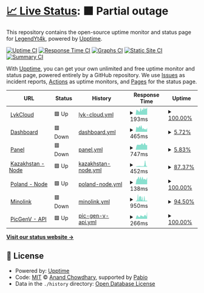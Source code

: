# [📈 Live Status](https://status.lykcloud.com): <!--live status--> **🟧 Partial outage**

This repository contains the open-source uptime monitor and status page for [LegendYt4k](https://status.lykcloud.com), powered by [Upptime](https://github.com/upptime/upptime).

[![Uptime CI](https://github.com/FreeCode911/TryStatus/workflows/Uptime%20CI/badge.svg)](https://github.com/FreeCode911/TryStatus/actions?query=workflow%3A%22Uptime+CI%22)
[![Response Time CI](https://github.com/FreeCode911/TryStatus/workflows/Response%20Time%20CI/badge.svg)](https://github.com/FreeCode911/TryStatus/actions?query=workflow%3A%22Response+Time+CI%22)
[![Graphs CI](https://github.com/FreeCode911/TryStatus/workflows/Graphs%20CI/badge.svg)](https://github.com/FreeCode911/TryStatus/actions?query=workflow%3A%22Graphs+CI%22)
[![Static Site CI](https://github.com/FreeCode911/TryStatus/workflows/Static%20Site%20CI/badge.svg)](https://github.com/FreeCode911/TryStatus/actions?query=workflow%3A%22Static+Site+CI%22)
[![Summary CI](https://github.com/FreeCode911/TryStatus/workflows/Summary%20CI/badge.svg)](https://github.com/FreeCode911/TryStatus/actions?query=workflow%3A%22Summary+CI%22)

With [Upptime](https://upptime.js.org), you can get your own unlimited and free uptime monitor and status page, powered entirely by a GitHub repository. We use [Issues](https://github.com/FreeCode911/TryStatus/issues) as incident reports, [Actions](https://github.com/FreeCode911/TryStatus/actions) as uptime monitors, and [Pages](https://status.lykcloud.com) for the status page.

<!--start: status pages-->
<!-- This summary is generated by Upptime (https://github.com/upptime/upptime) -->
<!-- Do not edit this manually, your changes will be overwritten -->
<!-- prettier-ignore -->
| URL | Status | History | Response Time | Uptime |
| --- | ------ | ------- | ------------- | ------ |
| <img alt="" src="https://icons.duckduckgo.com/ip3/lykcloud.com.ico" height="13"> [LykCloud](https://lykcloud.com) | 🟩 Up | [lyk-cloud.yml](https://github.com/FreeCode911/TryStatus/commits/HEAD/history/lyk-cloud.yml) | <details><summary><img alt="Response time graph" src="./graphs/lyk-cloud/response-time-week.png" height="20"> 193ms</summary><br><a href="https://status.lykcloud.com/history/lyk-cloud"><img alt="Response time 166" src="https://img.shields.io/endpoint?url=https%3A%2F%2Fraw.githubusercontent.com%2FFreeCode911%2FTryStatus%2FHEAD%2Fapi%2Flyk-cloud%2Fresponse-time.json"></a><br><a href="https://status.lykcloud.com/history/lyk-cloud"><img alt="24-hour response time 170" src="https://img.shields.io/endpoint?url=https%3A%2F%2Fraw.githubusercontent.com%2FFreeCode911%2FTryStatus%2FHEAD%2Fapi%2Flyk-cloud%2Fresponse-time-day.json"></a><br><a href="https://status.lykcloud.com/history/lyk-cloud"><img alt="7-day response time 193" src="https://img.shields.io/endpoint?url=https%3A%2F%2Fraw.githubusercontent.com%2FFreeCode911%2FTryStatus%2FHEAD%2Fapi%2Flyk-cloud%2Fresponse-time-week.json"></a><br><a href="https://status.lykcloud.com/history/lyk-cloud"><img alt="30-day response time 166" src="https://img.shields.io/endpoint?url=https%3A%2F%2Fraw.githubusercontent.com%2FFreeCode911%2FTryStatus%2FHEAD%2Fapi%2Flyk-cloud%2Fresponse-time-month.json"></a><br><a href="https://status.lykcloud.com/history/lyk-cloud"><img alt="1-year response time 166" src="https://img.shields.io/endpoint?url=https%3A%2F%2Fraw.githubusercontent.com%2FFreeCode911%2FTryStatus%2FHEAD%2Fapi%2Flyk-cloud%2Fresponse-time-year.json"></a></details> | <details><summary><a href="https://status.lykcloud.com/history/lyk-cloud">100.00%</a></summary><a href="https://status.lykcloud.com/history/lyk-cloud"><img alt="All-time uptime 100.00%" src="https://img.shields.io/endpoint?url=https%3A%2F%2Fraw.githubusercontent.com%2FFreeCode911%2FTryStatus%2FHEAD%2Fapi%2Flyk-cloud%2Fuptime.json"></a><br><a href="https://status.lykcloud.com/history/lyk-cloud"><img alt="24-hour uptime 100.00%" src="https://img.shields.io/endpoint?url=https%3A%2F%2Fraw.githubusercontent.com%2FFreeCode911%2FTryStatus%2FHEAD%2Fapi%2Flyk-cloud%2Fuptime-day.json"></a><br><a href="https://status.lykcloud.com/history/lyk-cloud"><img alt="7-day uptime 100.00%" src="https://img.shields.io/endpoint?url=https%3A%2F%2Fraw.githubusercontent.com%2FFreeCode911%2FTryStatus%2FHEAD%2Fapi%2Flyk-cloud%2Fuptime-week.json"></a><br><a href="https://status.lykcloud.com/history/lyk-cloud"><img alt="30-day uptime 100.00%" src="https://img.shields.io/endpoint?url=https%3A%2F%2Fraw.githubusercontent.com%2FFreeCode911%2FTryStatus%2FHEAD%2Fapi%2Flyk-cloud%2Fuptime-month.json"></a><br><a href="https://status.lykcloud.com/history/lyk-cloud"><img alt="1-year uptime 100.00%" src="https://img.shields.io/endpoint?url=https%3A%2F%2Fraw.githubusercontent.com%2FFreeCode911%2FTryStatus%2FHEAD%2Fapi%2Flyk-cloud%2Fuptime-year.json"></a></details>
| <img alt="" src="https://icons.duckduckgo.com/ip3/manage.lykcloud.com.ico" height="13"> [Dashboard](https://manage.lykcloud.com/) | 🟥 Down | [dashboard.yml](https://github.com/FreeCode911/TryStatus/commits/HEAD/history/dashboard.yml) | <details><summary><img alt="Response time graph" src="./graphs/dashboard/response-time-week.png" height="20"> 465ms</summary><br><a href="https://status.lykcloud.com/history/dashboard"><img alt="Response time 616" src="https://img.shields.io/endpoint?url=https%3A%2F%2Fraw.githubusercontent.com%2FFreeCode911%2FTryStatus%2FHEAD%2Fapi%2Fdashboard%2Fresponse-time.json"></a><br><a href="https://status.lykcloud.com/history/dashboard"><img alt="24-hour response time 575" src="https://img.shields.io/endpoint?url=https%3A%2F%2Fraw.githubusercontent.com%2FFreeCode911%2FTryStatus%2FHEAD%2Fapi%2Fdashboard%2Fresponse-time-day.json"></a><br><a href="https://status.lykcloud.com/history/dashboard"><img alt="7-day response time 465" src="https://img.shields.io/endpoint?url=https%3A%2F%2Fraw.githubusercontent.com%2FFreeCode911%2FTryStatus%2FHEAD%2Fapi%2Fdashboard%2Fresponse-time-week.json"></a><br><a href="https://status.lykcloud.com/history/dashboard"><img alt="30-day response time 616" src="https://img.shields.io/endpoint?url=https%3A%2F%2Fraw.githubusercontent.com%2FFreeCode911%2FTryStatus%2FHEAD%2Fapi%2Fdashboard%2Fresponse-time-month.json"></a><br><a href="https://status.lykcloud.com/history/dashboard"><img alt="1-year response time 616" src="https://img.shields.io/endpoint?url=https%3A%2F%2Fraw.githubusercontent.com%2FFreeCode911%2FTryStatus%2FHEAD%2Fapi%2Fdashboard%2Fresponse-time-year.json"></a></details> | <details><summary><a href="https://status.lykcloud.com/history/dashboard">5.72%</a></summary><a href="https://status.lykcloud.com/history/dashboard"><img alt="All-time uptime 16.75%" src="https://img.shields.io/endpoint?url=https%3A%2F%2Fraw.githubusercontent.com%2FFreeCode911%2FTryStatus%2FHEAD%2Fapi%2Fdashboard%2Fuptime.json"></a><br><a href="https://status.lykcloud.com/history/dashboard"><img alt="24-hour uptime 0.00%" src="https://img.shields.io/endpoint?url=https%3A%2F%2Fraw.githubusercontent.com%2FFreeCode911%2FTryStatus%2FHEAD%2Fapi%2Fdashboard%2Fuptime-day.json"></a><br><a href="https://status.lykcloud.com/history/dashboard"><img alt="7-day uptime 5.72%" src="https://img.shields.io/endpoint?url=https%3A%2F%2Fraw.githubusercontent.com%2FFreeCode911%2FTryStatus%2FHEAD%2Fapi%2Fdashboard%2Fuptime-week.json"></a><br><a href="https://status.lykcloud.com/history/dashboard"><img alt="30-day uptime 16.75%" src="https://img.shields.io/endpoint?url=https%3A%2F%2Fraw.githubusercontent.com%2FFreeCode911%2FTryStatus%2FHEAD%2Fapi%2Fdashboard%2Fuptime-month.json"></a><br><a href="https://status.lykcloud.com/history/dashboard"><img alt="1-year uptime 16.75%" src="https://img.shields.io/endpoint?url=https%3A%2F%2Fraw.githubusercontent.com%2FFreeCode911%2FTryStatus%2FHEAD%2Fapi%2Fdashboard%2Fuptime-year.json"></a></details>
| <img alt="" src="https://icons.duckduckgo.com/ip3/control.lykcloud.com.ico" height="13"> [Panel](http://control.lykcloud.com/) | 🟥 Down | [panel.yml](https://github.com/FreeCode911/TryStatus/commits/HEAD/history/panel.yml) | <details><summary><img alt="Response time graph" src="./graphs/panel/response-time-week.png" height="20"> 747ms</summary><br><a href="https://status.lykcloud.com/history/panel"><img alt="Response time 803" src="https://img.shields.io/endpoint?url=https%3A%2F%2Fraw.githubusercontent.com%2FFreeCode911%2FTryStatus%2FHEAD%2Fapi%2Fpanel%2Fresponse-time.json"></a><br><a href="https://status.lykcloud.com/history/panel"><img alt="24-hour response time 0" src="https://img.shields.io/endpoint?url=https%3A%2F%2Fraw.githubusercontent.com%2FFreeCode911%2FTryStatus%2FHEAD%2Fapi%2Fpanel%2Fresponse-time-day.json"></a><br><a href="https://status.lykcloud.com/history/panel"><img alt="7-day response time 747" src="https://img.shields.io/endpoint?url=https%3A%2F%2Fraw.githubusercontent.com%2FFreeCode911%2FTryStatus%2FHEAD%2Fapi%2Fpanel%2Fresponse-time-week.json"></a><br><a href="https://status.lykcloud.com/history/panel"><img alt="30-day response time 803" src="https://img.shields.io/endpoint?url=https%3A%2F%2Fraw.githubusercontent.com%2FFreeCode911%2FTryStatus%2FHEAD%2Fapi%2Fpanel%2Fresponse-time-month.json"></a><br><a href="https://status.lykcloud.com/history/panel"><img alt="1-year response time 803" src="https://img.shields.io/endpoint?url=https%3A%2F%2Fraw.githubusercontent.com%2FFreeCode911%2FTryStatus%2FHEAD%2Fapi%2Fpanel%2Fresponse-time-year.json"></a></details> | <details><summary><a href="https://status.lykcloud.com/history/panel">5.83%</a></summary><a href="https://status.lykcloud.com/history/panel"><img alt="All-time uptime 16.85%" src="https://img.shields.io/endpoint?url=https%3A%2F%2Fraw.githubusercontent.com%2FFreeCode911%2FTryStatus%2FHEAD%2Fapi%2Fpanel%2Fuptime.json"></a><br><a href="https://status.lykcloud.com/history/panel"><img alt="24-hour uptime 0.00%" src="https://img.shields.io/endpoint?url=https%3A%2F%2Fraw.githubusercontent.com%2FFreeCode911%2FTryStatus%2FHEAD%2Fapi%2Fpanel%2Fuptime-day.json"></a><br><a href="https://status.lykcloud.com/history/panel"><img alt="7-day uptime 5.83%" src="https://img.shields.io/endpoint?url=https%3A%2F%2Fraw.githubusercontent.com%2FFreeCode911%2FTryStatus%2FHEAD%2Fapi%2Fpanel%2Fuptime-week.json"></a><br><a href="https://status.lykcloud.com/history/panel"><img alt="30-day uptime 16.85%" src="https://img.shields.io/endpoint?url=https%3A%2F%2Fraw.githubusercontent.com%2FFreeCode911%2FTryStatus%2FHEAD%2Fapi%2Fpanel%2Fuptime-month.json"></a><br><a href="https://status.lykcloud.com/history/panel"><img alt="1-year uptime 16.85%" src="https://img.shields.io/endpoint?url=https%3A%2F%2Fraw.githubusercontent.com%2FFreeCode911%2FTryStatus%2FHEAD%2Fapi%2Fpanel%2Fuptime-year.json"></a></details>
| <img alt="" src="https://icons.duckduckgo.com/ip3/null.ico" height="13"> [Kazakhstan - Node](kz.lykcloud.com) | 🟩 Up | [kazakhstan-node.yml](https://github.com/FreeCode911/TryStatus/commits/HEAD/history/kazakhstan-node.yml) | <details><summary><img alt="Response time graph" src="./graphs/kazakhstan-node/response-time-week.png" height="20"> 452ms</summary><br><a href="https://status.lykcloud.com/history/kazakhstan-node"><img alt="Response time 344" src="https://img.shields.io/endpoint?url=https%3A%2F%2Fraw.githubusercontent.com%2FFreeCode911%2FTryStatus%2FHEAD%2Fapi%2Fkazakhstan-node%2Fresponse-time.json"></a><br><a href="https://status.lykcloud.com/history/kazakhstan-node"><img alt="24-hour response time 237" src="https://img.shields.io/endpoint?url=https%3A%2F%2Fraw.githubusercontent.com%2FFreeCode911%2FTryStatus%2FHEAD%2Fapi%2Fkazakhstan-node%2Fresponse-time-day.json"></a><br><a href="https://status.lykcloud.com/history/kazakhstan-node"><img alt="7-day response time 452" src="https://img.shields.io/endpoint?url=https%3A%2F%2Fraw.githubusercontent.com%2FFreeCode911%2FTryStatus%2FHEAD%2Fapi%2Fkazakhstan-node%2Fresponse-time-week.json"></a><br><a href="https://status.lykcloud.com/history/kazakhstan-node"><img alt="30-day response time 344" src="https://img.shields.io/endpoint?url=https%3A%2F%2Fraw.githubusercontent.com%2FFreeCode911%2FTryStatus%2FHEAD%2Fapi%2Fkazakhstan-node%2Fresponse-time-month.json"></a><br><a href="https://status.lykcloud.com/history/kazakhstan-node"><img alt="1-year response time 344" src="https://img.shields.io/endpoint?url=https%3A%2F%2Fraw.githubusercontent.com%2FFreeCode911%2FTryStatus%2FHEAD%2Fapi%2Fkazakhstan-node%2Fresponse-time-year.json"></a></details> | <details><summary><a href="https://status.lykcloud.com/history/kazakhstan-node">87.37%</a></summary><a href="https://status.lykcloud.com/history/kazakhstan-node"><img alt="All-time uptime 88.40%" src="https://img.shields.io/endpoint?url=https%3A%2F%2Fraw.githubusercontent.com%2FFreeCode911%2FTryStatus%2FHEAD%2Fapi%2Fkazakhstan-node%2Fuptime.json"></a><br><a href="https://status.lykcloud.com/history/kazakhstan-node"><img alt="24-hour uptime 100.00%" src="https://img.shields.io/endpoint?url=https%3A%2F%2Fraw.githubusercontent.com%2FFreeCode911%2FTryStatus%2FHEAD%2Fapi%2Fkazakhstan-node%2Fuptime-day.json"></a><br><a href="https://status.lykcloud.com/history/kazakhstan-node"><img alt="7-day uptime 87.37%" src="https://img.shields.io/endpoint?url=https%3A%2F%2Fraw.githubusercontent.com%2FFreeCode911%2FTryStatus%2FHEAD%2Fapi%2Fkazakhstan-node%2Fuptime-week.json"></a><br><a href="https://status.lykcloud.com/history/kazakhstan-node"><img alt="30-day uptime 88.40%" src="https://img.shields.io/endpoint?url=https%3A%2F%2Fraw.githubusercontent.com%2FFreeCode911%2FTryStatus%2FHEAD%2Fapi%2Fkazakhstan-node%2Fuptime-month.json"></a><br><a href="https://status.lykcloud.com/history/kazakhstan-node"><img alt="1-year uptime 88.40%" src="https://img.shields.io/endpoint?url=https%3A%2F%2Fraw.githubusercontent.com%2FFreeCode911%2FTryStatus%2FHEAD%2Fapi%2Fkazakhstan-node%2Fuptime-year.json"></a></details>
| <img alt="" src="https://icons.duckduckgo.com/ip3/null.ico" height="13"> [Poland - Node](pl.lykcloud.com) | 🟩 Up | [poland-node.yml](https://github.com/FreeCode911/TryStatus/commits/HEAD/history/poland-node.yml) | <details><summary><img alt="Response time graph" src="./graphs/poland-node/response-time-week.png" height="20"> 138ms</summary><br><a href="https://status.lykcloud.com/history/poland-node"><img alt="Response time 137" src="https://img.shields.io/endpoint?url=https%3A%2F%2Fraw.githubusercontent.com%2FFreeCode911%2FTryStatus%2FHEAD%2Fapi%2Fpoland-node%2Fresponse-time.json"></a><br><a href="https://status.lykcloud.com/history/poland-node"><img alt="24-hour response time 177" src="https://img.shields.io/endpoint?url=https%3A%2F%2Fraw.githubusercontent.com%2FFreeCode911%2FTryStatus%2FHEAD%2Fapi%2Fpoland-node%2Fresponse-time-day.json"></a><br><a href="https://status.lykcloud.com/history/poland-node"><img alt="7-day response time 138" src="https://img.shields.io/endpoint?url=https%3A%2F%2Fraw.githubusercontent.com%2FFreeCode911%2FTryStatus%2FHEAD%2Fapi%2Fpoland-node%2Fresponse-time-week.json"></a><br><a href="https://status.lykcloud.com/history/poland-node"><img alt="30-day response time 137" src="https://img.shields.io/endpoint?url=https%3A%2F%2Fraw.githubusercontent.com%2FFreeCode911%2FTryStatus%2FHEAD%2Fapi%2Fpoland-node%2Fresponse-time-month.json"></a><br><a href="https://status.lykcloud.com/history/poland-node"><img alt="1-year response time 137" src="https://img.shields.io/endpoint?url=https%3A%2F%2Fraw.githubusercontent.com%2FFreeCode911%2FTryStatus%2FHEAD%2Fapi%2Fpoland-node%2Fresponse-time-year.json"></a></details> | <details><summary><a href="https://status.lykcloud.com/history/poland-node">100.00%</a></summary><a href="https://status.lykcloud.com/history/poland-node"><img alt="All-time uptime 100.00%" src="https://img.shields.io/endpoint?url=https%3A%2F%2Fraw.githubusercontent.com%2FFreeCode911%2FTryStatus%2FHEAD%2Fapi%2Fpoland-node%2Fuptime.json"></a><br><a href="https://status.lykcloud.com/history/poland-node"><img alt="24-hour uptime 100.00%" src="https://img.shields.io/endpoint?url=https%3A%2F%2Fraw.githubusercontent.com%2FFreeCode911%2FTryStatus%2FHEAD%2Fapi%2Fpoland-node%2Fuptime-day.json"></a><br><a href="https://status.lykcloud.com/history/poland-node"><img alt="7-day uptime 100.00%" src="https://img.shields.io/endpoint?url=https%3A%2F%2Fraw.githubusercontent.com%2FFreeCode911%2FTryStatus%2FHEAD%2Fapi%2Fpoland-node%2Fuptime-week.json"></a><br><a href="https://status.lykcloud.com/history/poland-node"><img alt="30-day uptime 100.00%" src="https://img.shields.io/endpoint?url=https%3A%2F%2Fraw.githubusercontent.com%2FFreeCode911%2FTryStatus%2FHEAD%2Fapi%2Fpoland-node%2Fuptime-month.json"></a><br><a href="https://status.lykcloud.com/history/poland-node"><img alt="1-year uptime 100.00%" src="https://img.shields.io/endpoint?url=https%3A%2F%2Fraw.githubusercontent.com%2FFreeCode911%2FTryStatus%2FHEAD%2Fapi%2Fpoland-node%2Fuptime-year.json"></a></details>
| <img alt="" src="https://icons.duckduckgo.com/ip3/minolink.us.kg.ico" height="13"> [Minolink](https://minolink.us.kg/) | 🟥 Down | [minolink.yml](https://github.com/FreeCode911/TryStatus/commits/HEAD/history/minolink.yml) | <details><summary><img alt="Response time graph" src="./graphs/minolink/response-time-week.png" height="20"> 950ms</summary><br><a href="https://status.lykcloud.com/history/minolink"><img alt="Response time 1743" src="https://img.shields.io/endpoint?url=https%3A%2F%2Fraw.githubusercontent.com%2FFreeCode911%2FTryStatus%2FHEAD%2Fapi%2Fminolink%2Fresponse-time.json"></a><br><a href="https://status.lykcloud.com/history/minolink"><img alt="24-hour response time 481" src="https://img.shields.io/endpoint?url=https%3A%2F%2Fraw.githubusercontent.com%2FFreeCode911%2FTryStatus%2FHEAD%2Fapi%2Fminolink%2Fresponse-time-day.json"></a><br><a href="https://status.lykcloud.com/history/minolink"><img alt="7-day response time 950" src="https://img.shields.io/endpoint?url=https%3A%2F%2Fraw.githubusercontent.com%2FFreeCode911%2FTryStatus%2FHEAD%2Fapi%2Fminolink%2Fresponse-time-week.json"></a><br><a href="https://status.lykcloud.com/history/minolink"><img alt="30-day response time 1743" src="https://img.shields.io/endpoint?url=https%3A%2F%2Fraw.githubusercontent.com%2FFreeCode911%2FTryStatus%2FHEAD%2Fapi%2Fminolink%2Fresponse-time-month.json"></a><br><a href="https://status.lykcloud.com/history/minolink"><img alt="1-year response time 1743" src="https://img.shields.io/endpoint?url=https%3A%2F%2Fraw.githubusercontent.com%2FFreeCode911%2FTryStatus%2FHEAD%2Fapi%2Fminolink%2Fresponse-time-year.json"></a></details> | <details><summary><a href="https://status.lykcloud.com/history/minolink">94.50%</a></summary><a href="https://status.lykcloud.com/history/minolink"><img alt="All-time uptime 94.75%" src="https://img.shields.io/endpoint?url=https%3A%2F%2Fraw.githubusercontent.com%2FFreeCode911%2FTryStatus%2FHEAD%2Fapi%2Fminolink%2Fuptime.json"></a><br><a href="https://status.lykcloud.com/history/minolink"><img alt="24-hour uptime 61.51%" src="https://img.shields.io/endpoint?url=https%3A%2F%2Fraw.githubusercontent.com%2FFreeCode911%2FTryStatus%2FHEAD%2Fapi%2Fminolink%2Fuptime-day.json"></a><br><a href="https://status.lykcloud.com/history/minolink"><img alt="7-day uptime 94.50%" src="https://img.shields.io/endpoint?url=https%3A%2F%2Fraw.githubusercontent.com%2FFreeCode911%2FTryStatus%2FHEAD%2Fapi%2Fminolink%2Fuptime-week.json"></a><br><a href="https://status.lykcloud.com/history/minolink"><img alt="30-day uptime 94.75%" src="https://img.shields.io/endpoint?url=https%3A%2F%2Fraw.githubusercontent.com%2FFreeCode911%2FTryStatus%2FHEAD%2Fapi%2Fminolink%2Fuptime-month.json"></a><br><a href="https://status.lykcloud.com/history/minolink"><img alt="1-year uptime 94.75%" src="https://img.shields.io/endpoint?url=https%3A%2F%2Fraw.githubusercontent.com%2FFreeCode911%2FTryStatus%2FHEAD%2Fapi%2Fminolink%2Fuptime-year.json"></a></details>
| <img alt="" src="https://icons.duckduckgo.com/ip3/text-to-image.legendyt4k.me.ico" height="13"> [PicGenV - API](https://text-to-image.legendyt4k.me/) | 🟩 Up | [pic-gen-v-api.yml](https://github.com/FreeCode911/TryStatus/commits/HEAD/history/pic-gen-v-api.yml) | <details><summary><img alt="Response time graph" src="./graphs/pic-gen-v-api/response-time-week.png" height="20"> 266ms</summary><br><a href="https://status.lykcloud.com/history/pic-gen-v-api"><img alt="Response time 233" src="https://img.shields.io/endpoint?url=https%3A%2F%2Fraw.githubusercontent.com%2FFreeCode911%2FTryStatus%2FHEAD%2Fapi%2Fpic-gen-v-api%2Fresponse-time.json"></a><br><a href="https://status.lykcloud.com/history/pic-gen-v-api"><img alt="24-hour response time 237" src="https://img.shields.io/endpoint?url=https%3A%2F%2Fraw.githubusercontent.com%2FFreeCode911%2FTryStatus%2FHEAD%2Fapi%2Fpic-gen-v-api%2Fresponse-time-day.json"></a><br><a href="https://status.lykcloud.com/history/pic-gen-v-api"><img alt="7-day response time 266" src="https://img.shields.io/endpoint?url=https%3A%2F%2Fraw.githubusercontent.com%2FFreeCode911%2FTryStatus%2FHEAD%2Fapi%2Fpic-gen-v-api%2Fresponse-time-week.json"></a><br><a href="https://status.lykcloud.com/history/pic-gen-v-api"><img alt="30-day response time 233" src="https://img.shields.io/endpoint?url=https%3A%2F%2Fraw.githubusercontent.com%2FFreeCode911%2FTryStatus%2FHEAD%2Fapi%2Fpic-gen-v-api%2Fresponse-time-month.json"></a><br><a href="https://status.lykcloud.com/history/pic-gen-v-api"><img alt="1-year response time 233" src="https://img.shields.io/endpoint?url=https%3A%2F%2Fraw.githubusercontent.com%2FFreeCode911%2FTryStatus%2FHEAD%2Fapi%2Fpic-gen-v-api%2Fresponse-time-year.json"></a></details> | <details><summary><a href="https://status.lykcloud.com/history/pic-gen-v-api">100.00%</a></summary><a href="https://status.lykcloud.com/history/pic-gen-v-api"><img alt="All-time uptime 100.00%" src="https://img.shields.io/endpoint?url=https%3A%2F%2Fraw.githubusercontent.com%2FFreeCode911%2FTryStatus%2FHEAD%2Fapi%2Fpic-gen-v-api%2Fuptime.json"></a><br><a href="https://status.lykcloud.com/history/pic-gen-v-api"><img alt="24-hour uptime 100.00%" src="https://img.shields.io/endpoint?url=https%3A%2F%2Fraw.githubusercontent.com%2FFreeCode911%2FTryStatus%2FHEAD%2Fapi%2Fpic-gen-v-api%2Fuptime-day.json"></a><br><a href="https://status.lykcloud.com/history/pic-gen-v-api"><img alt="7-day uptime 100.00%" src="https://img.shields.io/endpoint?url=https%3A%2F%2Fraw.githubusercontent.com%2FFreeCode911%2FTryStatus%2FHEAD%2Fapi%2Fpic-gen-v-api%2Fuptime-week.json"></a><br><a href="https://status.lykcloud.com/history/pic-gen-v-api"><img alt="30-day uptime 100.00%" src="https://img.shields.io/endpoint?url=https%3A%2F%2Fraw.githubusercontent.com%2FFreeCode911%2FTryStatus%2FHEAD%2Fapi%2Fpic-gen-v-api%2Fuptime-month.json"></a><br><a href="https://status.lykcloud.com/history/pic-gen-v-api"><img alt="1-year uptime 100.00%" src="https://img.shields.io/endpoint?url=https%3A%2F%2Fraw.githubusercontent.com%2FFreeCode911%2FTryStatus%2FHEAD%2Fapi%2Fpic-gen-v-api%2Fuptime-year.json"></a></details>

<!--end: status pages-->

[**Visit our status website →**](https://status.lykcloud.com)

## 📄 License

- Powered by: [Upptime](https://github.com/upptime/upptime)
- Code: [MIT](./LICENSE) © [Anand Chowdhary](https://anandchowdhary.com), supported by [Pabio](https://pabio.com)
- Data in the `./history` directory: [Open Database License](https://opendatacommons.org/licenses/odbl/1-0/)
